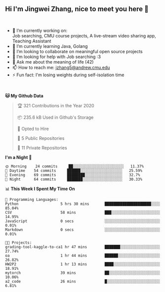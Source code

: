 Hi I'm Jingwei Zhang, nice to meet you here 👋
---
<br>


- 🔭 I’m currently working on: <br>
    Job searching, CMU course projects, A live-stream video sharing app, Teaching Assistant
- 🌱 I’m currently learning Java, Golang
- 👯 I’m looking to collaborate on meaningful open source projects
- 🤔 I’m looking for help with Job searching :3
- 💬 Ask me about the meaning of life (42)
- 📫 How to reach me: jzhang5@andrew.cmu.edu
- ⚡ Fun fact: I'm losing weights during self-isolation time
<br>


<!--START_SECTION:waka-->
**🐱 My Github Data** 

> 🏆 321 Contributions in the Year 2020
 > 
> 📦 235.6 kB Used in Github's Storage 
 > 
> 💼 Opted to Hire
 > 
> 📜 5 Public Repositories
 > 
> 🔑 11 Private Repositories 

**I'm a Night 🦉** 

```text
🌞 Morning    24 commits     ██░░░░░░░░░░░░░░░░░░░░░░░   11.37% 
🌆 Daytime    54 commits     ██████░░░░░░░░░░░░░░░░░░░   25.59% 
🌃 Evening    69 commits     ████████░░░░░░░░░░░░░░░░░   32.7% 
🌙 Night      64 commits     ███████░░░░░░░░░░░░░░░░░░   30.33%

```


📊 **This Week I Spent My Time On** 

```text
💬 Programming Languages: 
Python                   5 hrs 30 mins       █████████████████████░░░░   85.04% 
CSV                      58 mins             ███░░░░░░░░░░░░░░░░░░░░░░   14.95% 
JavaScript               0 secs              ░░░░░░░░░░░░░░░░░░░░░░░░░   0.01% 
Markdown                 0 secs              ░░░░░░░░░░░░░░░░░░░░░░░░░   0.01%

🐱‍💻 Projects: 
grading-tool-kaggle-to-ca1 hr 47 mins        ███████░░░░░░░░░░░░░░░░░░   27.74% 
oa                       1 hr 44 mins        ██████░░░░░░░░░░░░░░░░░░░   26.82% 
HW2P2                    1 hr 13 mins        ████░░░░░░░░░░░░░░░░░░░░░   18.91% 
mytorch                  39 mins             ██░░░░░░░░░░░░░░░░░░░░░░░   10.06% 
a2_code                  26 mins             █░░░░░░░░░░░░░░░░░░░░░░░░   6.81%

```


<!--END_SECTION:waka-->
